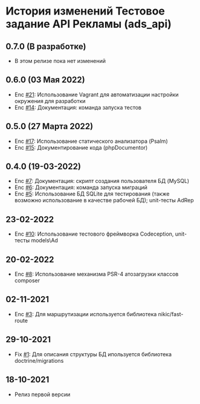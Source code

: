 # История изменений Тестовое задание API Рекламы (ads_api)
## 0.7.0 (В разработке)
* В этом релизе пока нет изменений

## 0.6.0 (03 Мая 2022)
* Enc [#21](https://github.com/cosmastar112/ads_api/issues/21): Использование Vagrant для автоматизации настройки окружения для разработки
* Enc [#14](https://github.com/cosmastar112/ads_api/issues/14): Документация: команда запуска тестов

## 0.5.0 (27 Марта 2022)
* Enc [#17](https://github.com/cosmastar112/ads_api/issues/17): Использование статического анализатора (Psalm)
* Enc [#15](https://github.com/cosmastar112/ads_api/issues/15): Документирование кода (phpDocumentor)

## 0.4.0 (19-03-2022)
* Enc [#7](https://github.com/cosmastar112/ads_api/issues/7): Документация: скрипт создания пользователя БД (MySQL)
* Enc [#6](https://github.com/cosmastar112/ads_api/issues/6): Документация: команда запуска миграций
* Enc [#5](https://github.com/cosmastar112/ads_api/issues/5): Использование БД SQLite для тестирования (также возможно использование в качестве рабочей БД); unit-тесты AdRep

## 23-02-2022
* Enc [#10](https://github.com/cosmastar112/ads_api/issues/10): Использование тестового фреймворка Codeception, unit-тесты models\Ad

## 20-02-2022
* Enc [#8](https://github.com/cosmastar112/ads_api/issues/8): Использование механизма PSR-4 атозагрузки классов composer

## 02-11-2021
* Enc [#3](https://github.com/cosmastar112/ads_api/issues/3): Для маршрутизации используется библиотека nikic/fast-route

## 29-10-2021
* Fix [#1](https://github.com/cosmastar112/ads_api/issues/1): Для описания структуры БД ипользуется библиотека doctrine/migrations

## 18-10-2021
* Релиз первой версии
